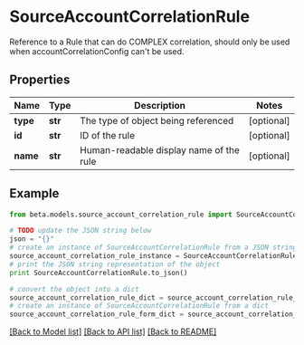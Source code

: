 # SourceAccountCorrelationRule

Reference to a Rule that can do COMPLEX correlation, should only be used when accountCorrelationConfig can't be used.

## Properties
Name | Type | Description | Notes
------------ | ------------- | ------------- | -------------
**type** | **str** | The type of object being referenced | [optional] 
**id** | **str** | ID of the rule | [optional] 
**name** | **str** | Human-readable display name of the rule | [optional] 

## Example

```python
from beta.models.source_account_correlation_rule import SourceAccountCorrelationRule

# TODO update the JSON string below
json = "{}"
# create an instance of SourceAccountCorrelationRule from a JSON string
source_account_correlation_rule_instance = SourceAccountCorrelationRule.from_json(json)
# print the JSON string representation of the object
print SourceAccountCorrelationRule.to_json()

# convert the object into a dict
source_account_correlation_rule_dict = source_account_correlation_rule_instance.to_dict()
# create an instance of SourceAccountCorrelationRule from a dict
source_account_correlation_rule_form_dict = source_account_correlation_rule.from_dict(source_account_correlation_rule_dict)
```
[[Back to Model list]](../README.md#documentation-for-models) [[Back to API list]](../README.md#documentation-for-api-endpoints) [[Back to README]](../README.md)


